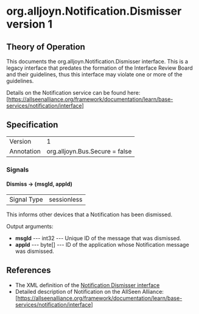 # org.alljoyn.Notification.Dismisser version 1


## Theory of Operation

This documents the org.alljoyn.Notification.Dismisser interface.  This is a
legacy interface that predates the formation of the Interface Review Board and
their guidelines, thus this interface may violate one or more of the guidelines.

Details on the Notification service can be found here:
[https://allseenalliance.org/framework/documentation/learn/base-services/notification/interface]

## Specification

|                       |                                                                       |
|-----------------------|-----------------------------------------------------------------------|
| Version               | 1                                                                     |
| Annotation            | org.alljoyn.Bus.Secure = false                                        |


### Signals

#### Dismiss -> (msgId, appId)

|                       |                                   |
|-----------------------|-----------------------------------|
| Signal Type           | sessionless                       |

This informs other devices that a Notification has been dismissed.

Output arguments:

  * **msgId** --- int32 --- Unique ID of the message that was dismissed.
  * **appId** --- byte[] --- ID of the application whose Notification message
    was dismissed.

## References

  * The XML definition of the [Notification Dismisser interface](Dismisser-v1.xml)
  * Detailed description of Notification on the AllSeen Alliance: [https://allseenalliance.org/framework/documentation/learn/base-services/notification/interface]

